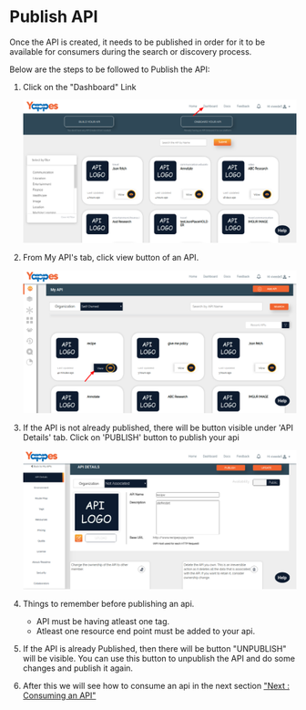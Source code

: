Publish API
===========

Once the API is created, it needs to be published in order for it to be
available for consumers during the search or discovery process.

Below are the steps to be followed to Publish the API:

1.  Click on the "Dashboard" Link

    ![](images/publish/publish_api_dashbord_click_01.png)

2.  From My API's tab, click view button of an API.

    ![](images/publish/publish_api_view_click_02.png)

3.  If the API is not already published, there will be button visible
    under 'API Details' tab. Click on 'PUBLISH' button to publish your
    api

    ![](images/publish/publish_api_publish_click_03.png)

4.  Things to remember before publishing an api.
    -   API must be having atleast one tag.
    -   Atleast one resource end point must be added to your api.
5.  If the API is already Published, then there will be button
    "UNPUBLISH" will be visible. You can use this button to unpublish
    the API and do some changes and publish it again.
6.  After this we will see how to consume an api in the next section
    ["Next : Consuming an API"](consume_api)

